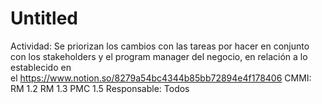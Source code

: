 # Untitled

Actividad: Se priorizan los cambios con las tareas por hacer en conjunto con los stakeholders y el program manager del negocio, en relación a lo establecido en el https://www.notion.so/8279a54bc4344b85bb72894e4f178406
CMMI: RM 1.2
RM 1.3
PMC 1.5
Responsable: Todos